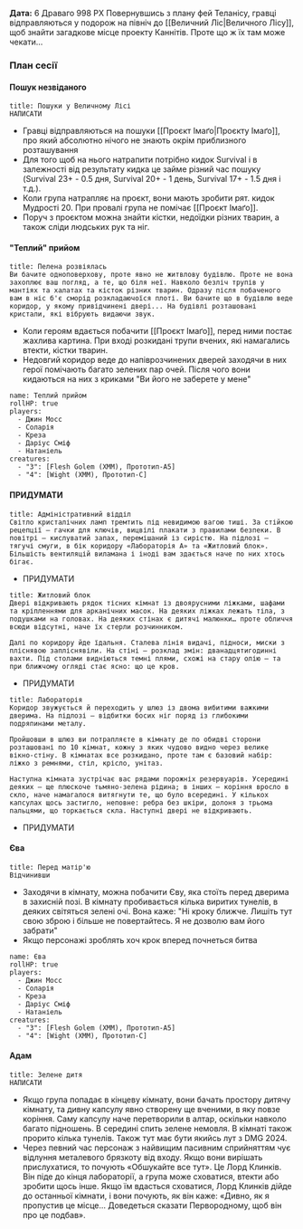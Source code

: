 **Дата:** 6 Драваго 998 РХ
Повернувшись з плану фей Теланісу, гравці відправляються у подорож на північ до [[Величний Ліс|Величного Лісу]], щоб знайти загадкове місце проекту Каннітів. Проте що ж їх там може чекати...

### План сесії
#### Пошук незвіданого
```ad-summary
title: Пошуки у Величному Лісі
НАПИСАТИ
```
- Гравці відправляються на пошуки [[Проєкт Імаґо|Проєкту Імаґо]], про який абсолютно нічого не знають окрім приблизного розташування
- Для того щоб на нього натрапити потрібно кидок Survival і в залежності від результату кидка це займе різний час пошуку (Survival 23+ - 0.5 дня, Survival 20+ - 1 день, Survival 17+ - 1.5 дня і т.д.).
- Коли група натрапляє на проєкт, вони мають зробити рят. кидок Мудрості 20. При провалі група не помічає [[Проєкт Імаґо]]. 
- Поруч з проєктом можна знайти кістки, недоїдки різних тварин, а також сліди людських рук та ніг.

#### "Теплий" прийом
```ad-summary
title: Пелена розвіялась
Ви бачите одноповерхову, проте явно не житвлову будівлю. Проте не вона захоплює ваш погляд, а те, що біля неї. Навколо безліч трупів у мантіях та халатах та кісток різних тварин. Одразу після побаченого вам в ніс б'є сморід розкладаючоїся плоті. Ви бачите що в будівлю веде коридор, у якому привідчинені двері... На будівлі розташовані кристали, які вібрують видаючи звук.
```
- Коли героям вдається побачити [[Проєкт Імаґо]], перед ними постає жахлива картина. При вході розкидані трупи вчених, які намагались втекти, кістки тварин.
- Недовгий коридор веде до напіврозчинених дверей заходячи в них герої помічають багато зелених пар очей. Після чого вони кидаються на них з криками "Ви його не заберете у мене"
```encounter
name: Теплий прийом
rollHP: true
players:
  - Джин Мосс
  - Соларія
  - Креза
  - Даріус Сміф
  - Натаніель
creatures:
  - "3": [Flesh Golem (XMM), Прототип-А5]
  - "4": [Wight (XMM), Прототип-С]
```

#### ПРИДУМАТИ
```ad-note
title: Адміністративний відділ
Світло кристалічних ламп тремтить під невидимою вагою тиші. За стійкою рецепції — гачки для ключів, вицвілі плакати з правилами безпеки. В повітрі — кислуватий запах, перемішаний із сирістю. На підлозі — тягучі смуги, в бік коридору «Лабораторія А» та «Житловий блок». Більшість вентиляцій виламана і іноді вам здається наче по них хтось бігає.
```
- ПРИДУМАТИ
```ad-note
title: Житловий блок
Двері відкривають рядок тісних кімнат із двоярусними ліжками, шафами та кріпленнями для арканічних масок. На деяких ліжках лежать тіла, з подушками на головах. На деяких стінах є дитячі малюнки… проте обличчя всюди відсутні, наче їх стерли розчинником. 

Далі по коридору йде їдальня. Сталева лінія видачі, підноси, миски з пліснявою запліснявіли. На стіні — розклад змін: дванадцятигодинні вахти. Під столами видніються темні плями, схожі на стару олію — та при ближчому огляді стає ясно: що це кров.
```
- ПРИДУМАТИ
```ad-note
title: Лабораторія
Коридор звужується й переходить у шлюз із двома вибитими важкими дверима. На підлозі — відбитки босих ніг поряд із глибокими подряпинами металу.

Пройшовши в шлюз ви потрапляєте в кімнату де по обидві сторони розташовані по 10 кімнат, кожну з яких чудово видно через велике вікно-стіну. В кімнатах все розкидано, проте там є базовий набір: ліжко з ремнями, стіл, крісло, унітаз.

Наступна кімната зустрічає вас рядами порожніх резервуарів. Усередині деяких — ще плюскоче тьмяно-зелена рідина; в інших — коріння вросло в скло, наче намагалося витягнути те, що було всередині. У кількох капсулах щось застигло, неповне: ребра без шкіри, долоня з трьома пальцями, що торкається скла. Наступні двері не відкривають.
```
- ПРИДУМАТИ

#### Єва
```ad-summary
title: Перед матір'ю
Відчинивши 
```
- Заходячи в кімнату, можна побачити Єву, яка стоїть перед дверима в захисній позі. В кімнату пробивається кілька виритих тунелів, в деяких світяться зелені очі. Вона каже: "Ні кроку ближче. Лишіть тут свою зброю і більше не повертайтесь. Я не дозволю вам його забрати"
- Якщо персонажі зроблять хоч крок вперед почнеться битва
```encounter
name: Єва
rollHP: true
players:
  - Джин Мосс
  - Соларія
  - Креза
  - Даріус Сміф
  - Натаніель
creatures:
  - "3": [Flesh Golem (XMM), Прототип-А5]
  - "4": [Wight (XMM), Прототип-С]
```

#### Адам
```ad-summary
title: Зелене дитя
НАПИСАТИ
```
- Якщо група попадає в кінцеву кімнату, вони бачать простору дитячу кімнату, та дивну капсулу явно створену ще вченими, в яку повзе коріння. Саму капсулу наче перетворили в алтар, оскільки навколо багато підношень. В середині спить зелене немовля. В кімнаті також прорито кілька тунелів. Також тут має бути якийсь лут з DMG 2024.
- Через певний час персонаж з найвищим пасивним сприйняттям чує відлуння металевого брязкоту від входу. Якщо вони вирішать прислухатися, то почують «Обшукайте все тут». Це Лорд Клинків. Він піде до кінця лабораторії, а група може сховатися, втекти або зробити щось інше. Якщо їм вдасться сховатися, Лорд Клинків дійде до останньої кімнати, і вони почують, як він каже: «Дивно, як я пропустив це місце... Доведеться сказати Первородному, щоб він про це подбав».


